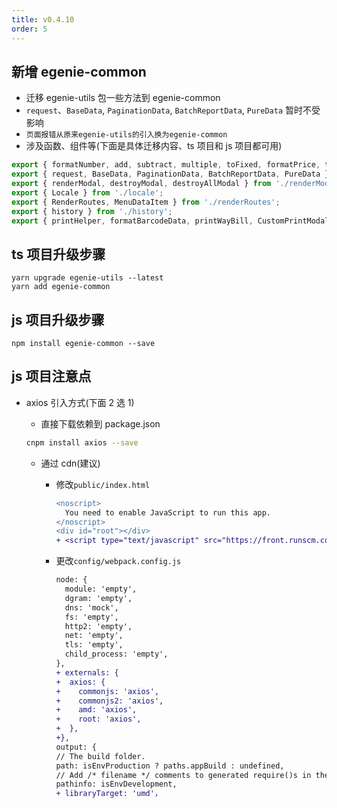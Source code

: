 ```yaml
---
title: v0.4.10
order: 5
---
```


## 新增 egenie-common

- 迁移 egenie-utils 包一些方法到 egenie-common
- `request`、`BaseData`, `PaginationData`, `BatchReportData`, `PureData` 暂时不受影响
- `页面报错从原来egenie-utils的引入换为egenie-common`
- 涉及函数、组件等(下面是具体迁移内容、ts 项目和 js 项目都可用)

```ts
export { formatNumber, add, subtract, multiple, toFixed, formatPrice, thousandthSeparator, objToDict, DictData } from './helper';
export { request, BaseData, PaginationData, BatchReportData, PureData } from './request';
export { renderModal, destroyModal, destroyAllModal } from './renderModal';
export { Locale } from './locale';
export { RenderRoutes, MenuDataItem } from './renderRoutes';
export { history } from './history';
export { printHelper, formatBarcodeData, printWayBill, CustomPrintModal, getCustomPrintParam, getSensitiveData } from './print';
```

## ts 项目升级步骤

```shell
yarn upgrade egenie-utils --latest
yarn add egenie-common
```

## js 项目升级步骤

```shell
npm install egenie-common --save
```

## js 项目注意点

- axios 引入方式(下面 2 选 1)

  - 直接下载依赖到 package.json

  ```bash
  cnpm install axios --save
  ```

  - 通过 cdn(建议)

    - 修改`public/index.html`

      ```diff
      <noscript>
        You need to enable JavaScript to run this app.
      </noscript>
      <div id="root"></div>
      + <script type="text/javascript" src="https://front.runscm.com/customer-source/common/axios.min.js?v=0.21.0"></script>
      ```

    - 更改`config/webpack.config.js`
      ```diff
      node: {
        module: 'empty',
        dgram: 'empty',
        dns: 'mock',
        fs: 'empty',
        http2: 'empty',
        net: 'empty',
        tls: 'empty',
        child_process: 'empty',
      },
      + externals: {
      +  axios: {
      +    commonjs: 'axios',
      +    commonjs2: 'axios',
      +    amd: 'axios',
      +    root: 'axios',
      +  },
      +},
      output: {
      // The build folder.
      path: isEnvProduction ? paths.appBuild : undefined,
      // Add /* filename */ comments to generated require()s in the output.
      pathinfo: isEnvDevelopment,
      + libraryTarget: 'umd'，
      ```
